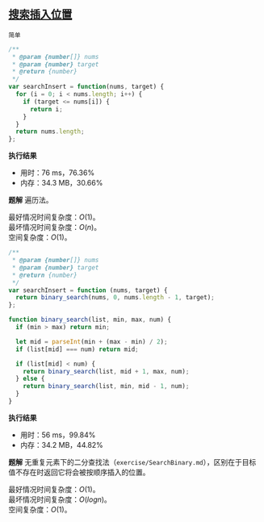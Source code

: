 ## [搜索插入位置](https://leetcode-cn.com/problems/search-insert-position/submissions/)

`简单`

```js
/**
 * @param {number[]} nums
 * @param {number} target
 * @return {number}
 */
var searchInsert = function(nums, target) {
  for (i = 0; i < nums.length; i++) {
    if (target <= nums[i]) {
      return i;
    }
  }
  return nums.length;
};
 ```
**执行结果**
- 用时：76 ms，76.36%
- 内存：34.3 MB，30.66%

**题解**
遍历法。

最好情况时间复杂度：$O(1)$。  
最坏情况时间复杂度：$O(n)$。  
空间复杂度：$O(1)$。



```js
/**
 * @param {number[]} nums
 * @param {number} target
 * @return {number}
 */
var searchInsert = function (nums, target) {
  return binary_search(nums, 0, nums.length - 1, target);
};

function binary_search(list, min, max, num) {
  if (min > max) return min;

  let mid = parseInt(min + (max - min) / 2);
  if (list[mid] === num) return mid;

  if (list[mid] < num) {
    return binary_search(list, mid + 1, max, num);
  } else {
    return binary_search(list, min, mid - 1, num);
  }
}
```

**执行结果**
- 用时：56 ms，99.84%  
- 内存：34.2 MB，44.82%

**题解**
无重复元素下的二分查找法（`exercise/SearchBinary.md`），区别在于目标值不存在时返回它将会被按顺序插入的位置。  

最好情况时间复杂度：$O(1)$。  
最坏情况时间复杂度：$O(logn)$。  
空间复杂度：$O(1)$。